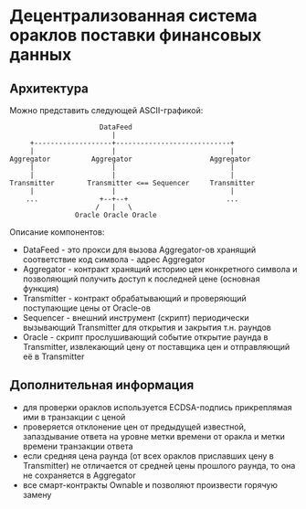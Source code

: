 # Децентрализованная система ораклов поставки финансовых данных

## Архитектура

Можно представить следующей ASCII-графикой:

```
                      DataFeed
                         |
     +-------------------+----------------------------+
     |                   |                            |
Aggregator          Aggregator                   Aggregator
     |                   |                            |
     |                   |                            |
Transmitter        Transmitter <== Sequencer     Transmitter 
     |                   |                            |
    ...               +--+--+                        ...
                     /   |   \
                Oracle Oracle Oracle
```

Описание компонентов:

* DataFeed - это прокси для вызова Aggregator-ов хранящий соответствие код символа - адрес Aggregator
* Aggregator - контракт хранящий историю цен конкретного символа и позволяющий получить доступ к последней цене (основная функция)
* Transmitter - контракт обрабатывающий и проверяющий поступающие цены от Oracle-ов
* Sequencer - внешний инструмент (скрипт) периодически вызывающий Transmitter для открытия и закрытия т.н. раундов
* Oracle - скрипт прослушивающий событие открытие раунда в Transmitter, извлекающий цену от поставщика цен и отправляющий её в Transmitter

## Дополнительная информация

* для проверки ораклов используется ECDSA-подпись прикреплямая ими в транзакции с ценой
* проверяется отклонение цен от предыдущей известной, запаздывание ответа на уровне метки времени от оракла и метки времени транзакции ответа
* если средняя цена раунда (от всех ораклов приславших цену в Transmitter) не отличается от средней цены прошлого раунда, то она не сохраняется в Aggregator
* все смарт-контракты Ownable и позволяют произвести горячую замену